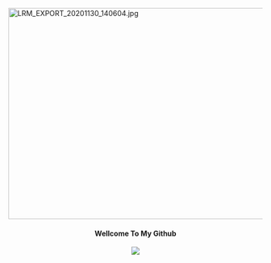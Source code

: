 <br>
<img src='https://i.ibb.co/tm2TzJX/LRM_EXPORT_20201130_140604.jpg' alt="LRM_EXPORT_20201130_140604.jpg" style="width:850px;height:420px;">
<br>
</a>
<h4 align="center"> Wellcome To My Github</h4>
<p align="center">
  </a>
  <a href="https://www.instagram.com/ragil_iygd77">
 </a>
  <a href="https://github.com/InYourG00D1">
    <img src="https://img.shields.io/github/followers/InYourG00D?style=social">
 </a>
</p>
